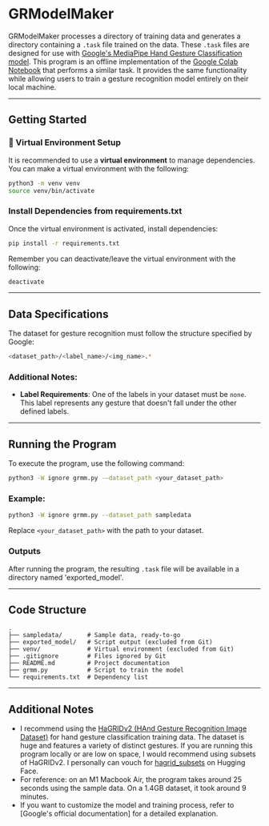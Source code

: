 # GRModelMaker

GRModelMaker processes a directory of training data and generates a directory containing a `.task` file trained on the data. These `.task` files are designed for use with [Google's MediaPipe Hand Gesture Classification model](https://ai.google.dev/edge/mediapipe/solutions/vision/gesture_recognizer). This program is an offline implementation of the [Google Colab Notebook](https://colab.research.google.com/github/googlesamples/mediapipe/blob/main/examples/customization/gesture_recognizer.ipynb) that performs a similar task. It provides the same functionality while allowing users to train a gesture recognition model entirely on their local machine.

---

## Getting Started

### 🔹 Virtual Environment Setup
It is recommended to use a **virtual environment** to manage dependencies.
You can make a virtual environment with the following:
```sh
python3 -m venv venv
source venv/bin/activate
```

### Install Dependencies from requirements.txt
Once the virtual environment is activated, install dependencies:
```sh
pip install -r requirements.txt
```
Remember you can deactivate/leave the virtual environment with the following:
```sh
deactivate
```
---

## Data Specifications

The dataset for gesture recognition must follow the structure specified by Google:

```sh
<dataset_path>/<label_name>/<img_name>.*
```

### Additional Notes:

- **Label Requirements**: One of the labels in your dataset must be `none`. This label represents any gesture that doesn't fall under the other defined labels.

---

## Running the Program

To execute the program, use the following command:

```sh
python3 -W ignore grmm.py -–dataset_path <your_dataset_path>
```

### Example:

```sh
python3 -W ignore grmm.py --dataset_path sampledata
```

Replace `<your_dataset_path>` with the path to your dataset.

### Outputs

After running the program, the resulting `.task` file will be available in a directory named 'exported_model'.

--- 

## Code Structure

    .
    ├── sampledata/       # Sample data, ready-to-go
    ├── exported_model/   # Script output (excluded from Git)
    ├── venv/             # Virtual environment (excluded from Git)
    ├── .gitignore        # Files ignored by Git
    ├── README.md         # Project documentation
    ├── grmm.py           # Script to train the model 
    └── requirements.txt  # Dependency list

--- 

## Additional Notes
* I recommend using the [HaGRIDv2 (HAnd Gesture Recognition Image Dataset)](https://github.com/hukenovs/hagrid) for hand gesture classification training data. The dataset is huge and features a variety of distinct gestures. If you are running this program locally or are low on space, I would recommend using subsets of HaGRIDv2. I personally can vouch for [hagrid_subsets](https://huggingface.co/datasets/GestureDetectionConnoisseurs/hagrid_subsets) on Hugging Face.
* For reference: on an M1 Macbook Air, the program takes around 25 seconds using the sample data. On a 1.4GB dataset, it took around 9 minutes.
* If you want to customize the model and training process, refer to [Google's official documentation] for a detailed explanation.
